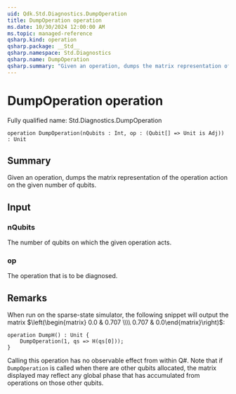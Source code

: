 ```yaml
---
uid: Qdk.Std.Diagnostics.DumpOperation
title: DumpOperation operation
ms.date: 10/30/2024 12:00:00 AM
ms.topic: managed-reference
qsharp.kind: operation
qsharp.package: __Std__
qsharp.namespace: Std.Diagnostics
qsharp.name: DumpOperation
qsharp.summary: "Given an operation, dumps the matrix representation of the operation action on the given number of qubits."
---
```


# DumpOperation operation

Fully qualified name: Std.Diagnostics.DumpOperation

```qsharp
operation DumpOperation(nQubits : Int, op : (Qubit[] => Unit is Adj)) : Unit
```

## Summary
Given an operation, dumps the matrix representation of the operation action on the given
number of qubits.

## Input
### nQubits
The number of qubits on which the given operation acts.
### op
The operation that is to be diagnosed.

## Remarks
When run on the sparse-state simulator, the following snippet
will output the matrix
$\left(\begin{matrix} 0.0 & 0.707 \\\\ 0.707 & 0.0\end{matrix}\right)$:

```qsharp
operation DumpH() : Unit {
    DumpOperation(1, qs => H(qs[0]));
}
```
Calling this operation has no observable effect from within Q#.
Note that if `DumpOperation` is called when there are other qubits allocated,
the matrix displayed may reflect any global phase that has accumulated from operations
on those other qubits.
